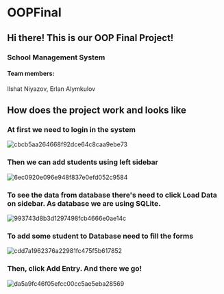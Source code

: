 # OOPFinal
<h2>Hi there! This is our OOP Final Project!</h2>
<h3>School Management System</h3>
<h4>Team members:</h4>
Ilshat Niyazov, Erlan Alymkulov
<h2>How does the project work and looks like</h2>
<h3>At first we need to login in the system</h3>

![cbcb5aa264668f92dce64c8caa9ebe73](https://user-images.githubusercontent.com/39675003/101989152-b142c180-3cc8-11eb-9198-5e3475c0dfee.png)

<h3>Then we can add students using left sidebar</h3>

![6ec0920e096e948f837e0efd052c9584](https://user-images.githubusercontent.com/39675003/101989200-fb2ba780-3cc8-11eb-81f8-01489c6cd8a1.png)

<h3>To see the data from database there's need to click Load Data on sidebar. As database we are using SQLite.</h3>

![993743d8b3d1297498fcb4666e0ae14c](https://user-images.githubusercontent.com/39675003/101989453-94a78900-3cca-11eb-8102-d0de62f4a5a0.png)

<h3>To add some student to Database need to fill the forms</h3>

![cdd7a1962376a22981fc475f5b617852](https://user-images.githubusercontent.com/39675003/101989502-ed772180-3cca-11eb-8539-7f29546d3330.png)

<h3>Then, click Add Entry. And there we go!</h3>

![da5a9fc46f05efcc00cc5ae5eba28569](https://user-images.githubusercontent.com/39675003/101989529-2fa06300-3ccb-11eb-8c79-ca32c8ba1cd0.png)
